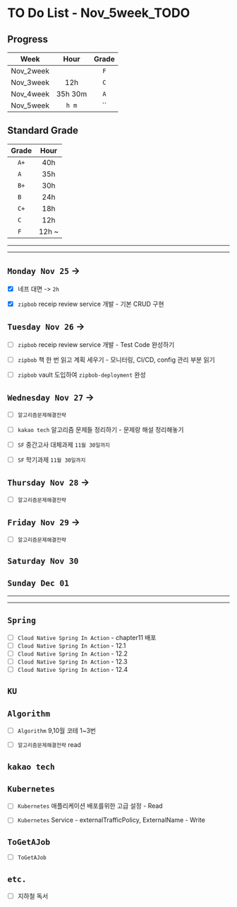 # TO Do List - Nov_5week_TODO

## Progress
| Week | Hour | Grade |
|:---:|:---:|:---:|
|Nov_2week||`F`|
|Nov_3week|12h|`C`|
|Nov_4week|35h 30m|`A`|
|Nov_5week|`h m`|``|


## Standard Grade
| Grade | Hour |
|:---:|:---:|
|`A+`|40h|
|`A `|35h|
|`B+`|30h|
|`B `|24h|
|`C+`|18h|
|`C `|12h|
|`F `|12h ~|


---
---

## `Monday Nov 25` ->
- [x] 네프 대면  -> `2h`
- [x] `zipbob` receip review service 개발 - 기본 CRUD 구현


## `Tuesday Nov 26` -> 
- [ ] `zipbob` receip review service 개발 - Test Code 완성하기
- [ ] `zipbob` 책 한 번 읽고 계획 세우기 - 모니터링, CI/CD, config 관리 부분 읽기
- [ ] `zipbob` vault 도입하여 `zipbob-deployment` 완성


## `Wednesday Nov 27` -> 
- [ ] `알고리즘문제해결전략`
- [ ] `kakao tech` 알고리즘 문제들 정리하기 - 문제랑 해설 정리해놓기
- [ ] `SF` 중간고사 대체과제 `11월 30일까지`
- [ ] `SF` 학기과제 `11월 30일까지`


## `Thursday Nov 28` -> 
- [ ] `알고리즘문제해결전략`



## `Friday Nov 29` -> 
- [ ] `알고리즘문제해결전략`

 
## `Saturday Nov 30`


## `Sunday Dec 01`




---
---
## `Spring`
- [ ] `Cloud Native Spring In Action` - chapter11 배포
- [ ] `Cloud Native Spring In Action` - 12.1
- [ ] `Cloud Native Spring In Action` - 12.2
- [ ] `Cloud Native Spring In Action` - 12.3
- [ ] `Cloud Native Spring In Action` - 12.4

## `KU`


## `Algorithm`
- [ ] `Algorithm` 9,10월 코테 1~3번
- [ ] `알고리즘문제해결전략` read


## `kakao tech`


## `Kubernetes`
- [ ] `Kubernetes` 애플리케이션 배포를위한 고급 설정 - Read
- [ ] `Kubernetes` Service - externalTrafficPolicy, ExternalName - Write


## `ToGetAJob`
- [ ] `ToGetAJob`


## `etc.`
- [ ] 지하철 독서



<br><br>

<!-- > `개인공부` : `6h 30m` -> `25h 36m` -> `22h 19m` -> -->

<br><br>

<!-- 
## `Java`
## `OPIc`
## `토익` 
-->






